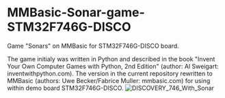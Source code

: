 # MMBasic-Sonar-game-STM32F746G-DISCO
Game "Sonars" on MMBasic for STM32F746G-DISCO board. 

The game initialy was written in Python and described in the book "Invent Your Own Computer Games with Python, 2nd Edition" (author: Al Sweigart: inventwithpython.com). The version in the current repository rewritten to MMBasic (authors: Uwe Becker/Fabrice Muller: mmbasic.com) for using within demo board STM32F746G-DISCO.
![DISCOVERY_746_With_Sonar](https://github.com/martynkovas/MMBasic-Sonar-game-STM32F746G-DISCO/assets/132604241/f2d0d1d4-ae3b-489f-9fc5-0153b74aa2d9)
